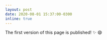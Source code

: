 ```yaml
---
layout: post
date: 2020-08-01 15:37:00-0300
inline: true
---
```


The first version of this page is published! :sparkles: :smile:
